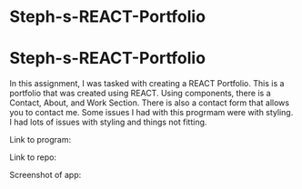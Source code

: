 # Steph-s-REACT-Portfolio

# Steph-s-REACT-Portfolio


In this assignment, I was tasked with creating a REACT Portfolio. This is a portfolio that was created using REACT. Using components, there is a Contact, About, and Work Section. There is also a contact form that allows you to contact me. Some issues I had with this progrmam were with styling. I had lots of issues with styling and things not fitting.

Link to program:

Link to repo:

Screenshot of app:
